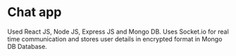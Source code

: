
# Chat app
Used React JS, Node JS, Express JS and Mongo DB.
Uses Socket.io for real time communication and stores user details in encrypted format in Mongo DB Database.
